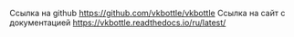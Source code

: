 Ссылка на github https://github.com/vkbottle/vkbottle
Ссылка на сайт с документацией https://vkbottle.readthedocs.io/ru/latest/